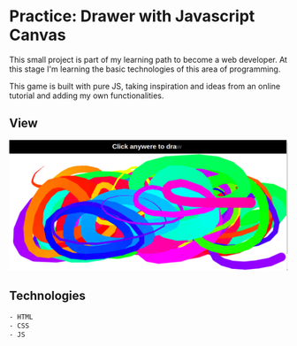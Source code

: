 # Practice: Drawer with Javascript Canvas

This small project is part of my learning path to become a web developer. At this stage I'm learning the basic technologies of this area of programming.

This game is built with pure JS, taking inspiration and ideas from an online tutorial and adding my own functionalities.

## View

![rock-paper-scissors](./draw.png)

## Technologies

    - HTML
    - CSS
    - JS
